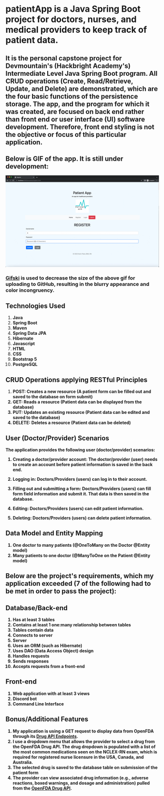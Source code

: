 # patientApp is a Java Spring Boot project for doctors, nurses, and medical providers to keep track of patient data.

## It is the personal capstone project for Devmountain's (Hackbright Academy's) Intermediate Level Java Spring Boot program. All CRUD operations (Create, Read/Retrieve, Update, and Delete) are demonstrated, which are the four basic functions of the persistence storage. The app, and the program for which it was created, are focused on back end rather than front end or user interface (UI) software development. Therefore, front end styling is not the objective or focus of this particular application.

## Below is GIF of the app. It is still under development:

![patientApp](https://github.com/kevinptx/patientApp/blob/main/patientAppDemo.gif)

### <b>[Gifski](https://gif.ski/ "Gifski")</b> is used to decrease the size of the above gif for uploading to GitHub, resulting in the blurry appearance and color incongruency.

## Technologies Used

1. <b>Java</b>
2. <b>Spring Boot</b>
3. <b>Maven</b>
4. <b>Spring Data JPA</b>
5. <b>Hibernate</b>
6. <b>Javascript</b>
7. <b>HTML</b>
8. <b>CSS</b>
9. <b>Bootstrap 5</b>
10. <b>PostgreSQL</b>

## CRUD Operations applying RESTful Principles
1. <b>POST:<b> Creates a new resource (A patient form can be filled out and saved to the database on form submit)
2. <b>GET:<b> Reads a resource (Patient data can be displayed from the database)
3. <b>PUT:<b> Updates an existing resource (Patient data can be edited and saved to the database)
4. <b>DELETE:<b> Deletes a resource (Patient data can be deleted)

## User (Doctor/Provider) Scenarios
The application provides the following user (doctor/provider) scenarios:

1. <b>Creating a doctor/provider account</b>: The doctor/provider (user) needs to create an account before patient information is saved in the back end.

2. <b>Logging in</b>: Doctors/Providers (users) can log in to their account.

3. <b>Filling out and submitting a form</b>: Doctors/Providers (users) can fill form field information and submit it. That data is then saved in the database.

4. <b>Editing</b>: Doctors/Providers (users) can edit patient information.

5. <b>Deleting</b>: Doctors/Providers (users) can delete patient information.

## Data Model and Entity Mapping

1. <b>One doctor to many patients (@OneToMany on the Doctor @Entity model)<b>
2. <b>Many patients to one doctor (@ManyToOne on the Patient @Entity model)<b>
  
## Below are the project's requirements, which my application exceeded (7 of the following had to be met in order to pass the project):
  
  
## Database/Back-end
1. <b>Has at least 3 tables</b>
2. <b>Contains at least 1 one:many relationship between tables</b>
3. <b>Tables contain data</b>
4. <b>Connects to server</b>
5. <b>Server</b>
6. <b>Uses an ORM (such as Hibernate)</b>
7. <b>Uses DAO (Data Access Object) design</b>
8. <b>Handles requests</b>
9. <b>Sends responses</b>
10. <b>Accepts requests from a front-end</b>

## Front-end
1. <b>Web application with at least 3 views</b>
2. <b>Discord bot</b>
3. <b>Command Line Interface</b>

## Bonus/Additional Features
1.  <b>My application is using a GET request to display data from OpenFDA through its [Drug API Endpoints](https://open.fda.gov/apis/drug/ "OpenFDA Drug API Endpoints").</b>
  2. <b>I use a dropdown menu that allows the provider to select a drug from the OpenFDA Drug API. The drug dropdown is populated with a list of the most common medications seen on the NCLEX-RN exam, which is required for registered nurse licensure in the USA, Canada, and Australia.</b>
  3. <b>The selected drug is saved to the database table on submission of the patient form</b>
4. <b>The provider can view associated drug information (e.g., adverse reactions, boxed warnings, and dosage and administration) pulled from the [OpenFDA Drug API](https://open.fda.gov/apis/drug/ "OpenFDA Drug API").</b>
    
   



  
